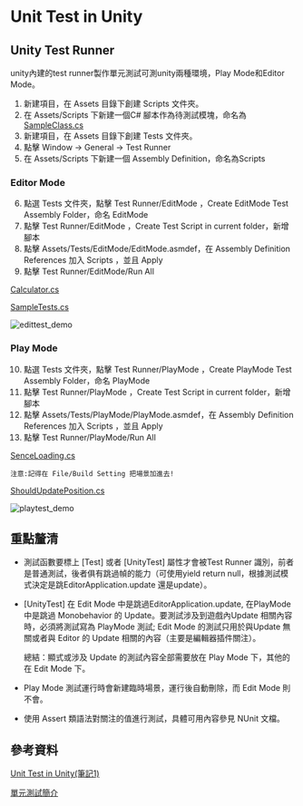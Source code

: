 # Unit Test in Unity

## Unity Test Runner
unity內建的test runner製作單元測試可測unity兩種環境，Play Mode和Editor Mode。

1. 新建項目，在 Assets 目錄下創建 Scripts 文件夾。
2. 在 Assets/Scripts 下新建一個C# 腳本作為待測試模塊，命名為[SampleClass.cs]()
3. 新建項目，在 Assets 目錄下創建 Tests 文件夾。
4. 點擊 Window -> General -> Test Runner
5. 在 Assets/Scripts 下新建一個 Assembly Definition，命名為Scripts

### Editor Mode


6. 點選 Tests 文件夾，點擊 Test Runner/EditMode ，Create EditMode Test Assembly Folder，命名 EditMode
7. 點擊 Test Runner/EditMode ，Create Test Script in current folder，新增腳本
8. 點擊 Assets/Tests/EditMode/EditMode.asmdef，在 Assembly Definition References 加入 Scripts ，並且 Apply
9. 點擊 Test Runner/EditMode/Run All

[Calculator.cs]()

[SampleTests.cs]()

![edittest_demo]()

### Play Mode

10. 點選 Tests 文件夾，點擊 Test Runner/PlayMode ，Create PlayMode Test Assembly Folder，命名 PlayMode
11. 點擊 Test Runner/PlayMode ，Create Test Script in current folder，新增腳本
12. 點擊 Assets/Tests/PlayMode/PlayMode.asmdef，在 Assembly Definition References 加入 Scripts ，並且 Apply
13. 點擊 Test Runner/PlayMode/Run All

[SenceLoading.cs]()

```
注意:記得在 File/Build Setting 把場景加進去!
```

[ShouldUpdatePosition.cs]()

![playtest_demo]()

## 重點釐清

* 測試函數要標上 [Test] 或者 [UnityTest] 屬性才會被Test Runner 識別，前者是普通測試，後者俱有跳過幀的能力（可使用yield return null，根據測試模式決定是跳EditorApplication.update 還是update）。
*  [UnityTest] 在 Edit Mode 中是跳過EditorApplication.update, 在PlayMode 中是跳過 Monobehavior 的 Update。要測試涉及到遊戲內Update 相關內容時，必須將測試寫為 PlayMode 測試; Edit Mode 的測試只用於與Update 無關或者與 Editor 的 Update 相關的內容（主要是編輯器插件關注）。

    總結：顯式或涉及 Update 的測試內容全部需要放在 Play Mode 下，其他的在 Edit Mode 下。
*  Play Mode 測試運行時會新建臨時場景，運行後自動刪除，而 Edit Mode 則不會。
* 使用 Assert 類語法對關注的值進行測試，具體可用內容參見 NUnit 文檔。

## 參考資料

[Unit Test in Unity(筆記1)](https://hackmd.io/@jackchen/rkNRwuLmI)

[單元測試簡介](https://blog.csdn.net/techfield/article/details/82970557)